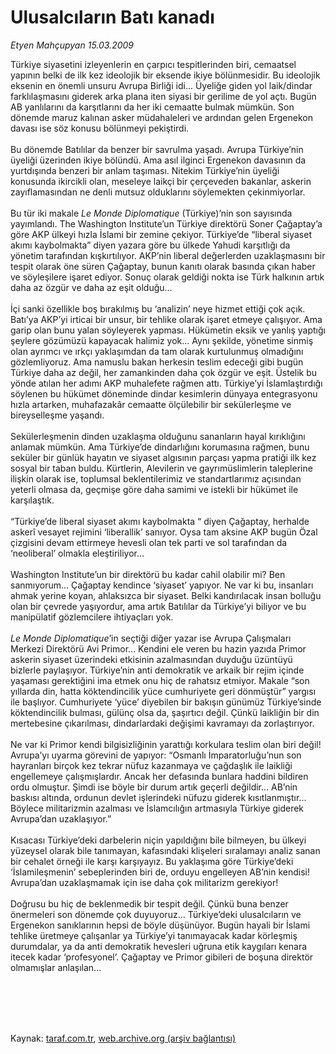 # Ulusalcıların Batı kanadı

*Etyen Mahçupyan 15.03.2009*

<div class="taraf_structure_2col_1zq">
<div class="margen_n">



 <p>Türkiye siyasetini izleyenlerin en çarpıcı tespitlerinden biri, cemaatsel yapının belki de ilk kez ideolojik bir eksende ikiye bölünmesidir. Bu ideolojik eksenin en önemli unsuru Avrupa Birliği idi... Üyeliğe giden yol laik/dindar farklılaşmasını giderek arka plana iten siyasi bir gerilime de yol açtı. Bugün AB yanlılarını da karşıtlarını da her iki cemaatte bulmak mümkün. Son dönemde maruz kalınan asker müdahaleleri ve ardından gelen Ergenekon davası ise söz konusu bölünmeyi pekiştirdi. <br/><br/>Bu dönemde Batılılar da benzer bir savrulma yaşadı. Avrupa Türkiye’nin üyeliği üzerinden ikiye bölündü. Ama asıl ilginci Ergenekon davasının da yurtdışında benzeri bir anlam taşıması. Nitekim Türkiye’nin üyeliği konusunda ikircikli olan, meseleye laikçi bir çerçeveden bakanlar, askerin zayıflamasından ne denli mutsuz olduklarını söylemekten çekinmiyorlar. <br/><br/>Bu tür iki makale <i>Le Monde Diplomatique</i> (Türkiye)’nin son sayısında yayımlandı. The Washington Institute’un Türkiye direktörü Soner Çağaptay’a göre AKP ülkeyi hızla İslami bir zemine çekiyor. Türkiye’de “liberal siyaset akımı kaybolmakta” diyen yazara göre bu ülkede Yahudi karşıtlığı da yönetim tarafından kışkırtılıyor. AKP’nin liberal değerlerden uzaklaşmasını bir tespit olarak öne süren Çağaptay, bunun kanıtı olarak basında çıkan haber ve söyleşilere işaret ediyor. Sonuç olarak geldiği nokta ise Türk halkının artık daha az özgür ve daha az eşit olduğu... <br/><br/>İçi sanki özellikle boş bırakılmış bu ‘analizin’ neye hizmet ettiği çok açık. Batı’ya AKP’yi irticai bir unsur, bir tehlike olarak işaret etmeye çalışıyor. Ama garip olan bunu yalan söyleyerek yapması. Hükümetin eksik ve yanlış yaptığı şeylere gözümüzü kapayacak halimiz yok... Aynı şekilde, yönetime sinmiş olan ayrımcı ve ırkçı yaklaşımdan da tam olarak kurtulunmuş olmadığını gözlemliyoruz. Ama namuslu bakan herkesin teslim edeceği gibi bugün Türkiye daha az değil, her zamankinden daha çok özgür ve eşit. Üstelik bu yönde atılan her adımı AKP muhalefete rağmen attı. Türkiye’yi İslamlaştırdığı söylenen bu hükümet döneminde dindar kesimlerin dünyaya entegrasyonu hızla artarken, muhafazakâr cemaatte ölçülebilir bir sekülerleşme ve bireyselleşme yaşandı. <br/><br/>Sekülerleşmenin dinden uzaklaşma olduğunu sananların hayal kırıklığını anlamak mümkün. Ama Türkiye’de dindarlığını korumasına rağmen, bunu seküler bir günlük hayatın ve siyaset algısının parçası yapma pratiği ilk kez sosyal bir taban buldu. Kürtlerin, Alevilerin ve gayrımüslimlerin taleplerine ilişkin olarak ise, toplumsal beklentilerimiz ve standartlarımız açısından yeterli olmasa da, geçmişe göre daha samimi ve istekli bir hükümet ile karşılaştık. <br/><br/>“Türkiye’de liberal siyaset akımı kaybolmakta “ diyen Çağaptay, herhalde askerî vesayet rejimini ‘liberallik’ sanıyor. Oysa tam aksine AKP bugün Özal çizgisini devam ettirmeye hevesli olan tek parti ve sol tarafından da ‘neoliberal’ olmakla eleştiriliyor... <br/><br/>Washington Institute’un bir direktörü bu kadar cahil olabilir mi? Ben sanmıyorum... Çağaptay kendince ‘siyaset’ yapıyor. Ne var ki bu, insanları ahmak yerine koyan, ahlaksızca bir siyaset. Belki kandırılacak insan bolluğu olan bir çevrede yaşıyordur, ama artık Batılılar da Türkiye’yi biliyor ve bu manipülatif gözlemcilere ihtiyaçları yok.<i> <br/><br/>Le Monde Diplomatique</i>’in seçtiği diğer yazar ise Avrupa Çalışmaları Merkezi Direktörü Avi Primor... Kendini ele veren bu hazin yazıda Primor askerin siyaset üzerindeki etkisinin azalmasından duyduğu üzüntüyü bizlerle paylaşıyor. Türkiye’nin anti demokratik ve arkaik bir rejim içinde yaşaması gerektiğini ima etmek onu hiç de rahatsız etmiyor. Makale “son yıllarda din, hatta köktendincilik yüce cumhuriyete geri dönmüştür” yargısı ile başlıyor. Cumhuriyete ‘yüce’ diyebilen bir bakışın günümüz Türkiye’sinde köktendincilik bulması, gülünç olsa da, şaşırtıcı değil. Çünkü laikliğin bir din mertebesine çıkarılması, dindarlardaki değişimi kavramayı da zorlaştırıyor. <br/><br/>Ne var ki Primor kendi bilgisizliğinin yarattığı korkulara teslim olan biri değil! Avrupa’yı uyarma görevini de yapıyor: “Osmanlı İmparatorluğu’nun son hayranları birçok kez tekrar nüfuz kazanmaya ve çağdaşlık ile laikliği engellemeye çalışmışlardır. Ancak her defasında bunlara haddini bildiren ordu olmuştur. Şimdi ise böyle bir durum artık geçerli değildir... AB’nin baskısı altında, ordunun devlet işlerindeki nüfuzu giderek kısıtlanmıştır... Böylece militarizmin azalması ve İslamcılığın artmasıyla Türkiye giderek Avrupa’dan uzaklaşıyor.” <br/><br/>Kısacası Türkiye’deki darbelerin niçin yapıldığını bile bilmeyen, bu ülkeyi yüzeysel olarak bile tanımayan, kafasındaki klişeleri sıralamayı analiz sanan bir cehalet örneği ile karşı karşıyayız. Bu yaklaşıma göre Türkiye’deki ‘İslamileşmenin’ sebeplerinden biri de, orduyu engelleyen AB’nin kendisi! Avrupa’dan uzaklaşmamak için ise daha çok militarizm gerekiyor! <br/><br/>Doğrusu bu hiç de beklenmedik bir tespit değil. Çünkü buna benzer önermeleri son dönemde çok duyuyoruz... Türkiye’deki ulusalcıların ve Ergenekon sanıklarının hepsi de böyle düşünüyor. Bugün hayali bir İslami tehlike üretmeye çalışanlar ya Türkiye’yi tanımayacak kadar körleşmiş durumdalar, ya da anti demokratik hevesleri uğruna etik kaygıları kenara itecek kadar ‘profesyonel’. Çağaptay ve Primor gibileri de boşuna direktör olmamışlar anlaşılan...</p>
<br/>
<br/>
<br/>



<br/>


<div id="taraf_not">
</div>

</div>


</div>

Kaynak: [taraf.com.tr](http://www.taraf.com.tr/makale/4500.htm), [web.archive.org (arşiv bağlantısı)](http://web.archive.org/web/20090619170140/http://www.taraf.com.tr/makale/4500.htm)
